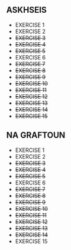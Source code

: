 ## ASKHSEIS ##

* EXERCISE 1
* EXERCISE 2
* ~~EXERCISE 3~~
* ~~EXERCISE 4~~
* ~~EXERCISE 5~~
* EXERCISE 6
* ~~EXERCISE 7~~
* ~~EXERCISE 8~~
* ~~EXERCISE 9~~
* ~~EXERCISE 10~~
* ~~EXERCISE 11~~  
* ~~EXERCISE 12~~
* ~~EXERCISE 13~~
* ~~EXERCISE 14~~
* ~~EXERCISE 15~~

## NA GRAFTOUN ##

* EXERCISE 1
* EXERCISE 2 
* ~~EXERCISE 3~~
* ~~EXERCISE 4~~
* ~~EXERCISE 5~~
* EXERCISE 6
* ~~EXERCISE 7~~
* ~~EXERCISE 8~~
* ~~EXERCISE 9~~
* ~~EXERCISE 10~~
* ~~EXERCISE 11~~
* ~~EXERCISE 12~~
* ~~EXERCISE 13~~
* ~~EXERCISE 14~~
* EXERCISE 15

